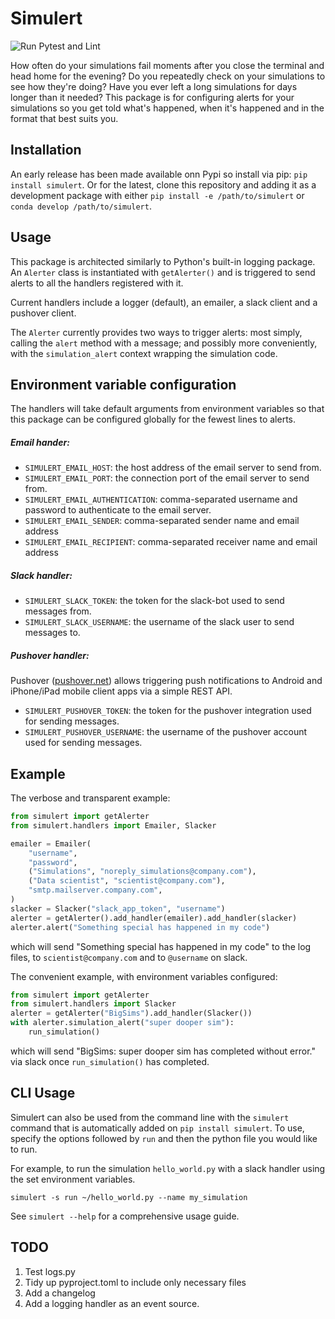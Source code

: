 # Simulert
![Run Pytest and Lint](https://github.com/JJMinton/simulert/workflows/Run%20Pytest%20and%20Lint/badge.svg)

How often do your simulations fail moments after you close the terminal and head home
for the evening? Do you repeatedly check on your simulations to see how they're doing?
Have you ever left a long simulations for days longer than it needed?
This package is for configuring alerts for your simulations so you get told what's
happened, when it's happened and in the format that best suits you.

## Installation
An early release has been made available onn Pypi so install via pip:
`pip install simulert`. Or for the latest, clone this repository and adding it as a
development package with either `pip install -e /path/to/simulert` or
`conda develop /path/to/simulert`.

## Usage
This package is architected similarly to Python's built-in logging package. An `Alerter` class is instantiated
with `getAlerter()` and is triggered to send alerts to all the handlers registered with it.

Current handlers include a logger (default), an emailer, a slack client and a pushover client.

The `Alerter` currently provides two ways to trigger alerts: most simply, calling the
`alert` method with a message; and possibly more conveniently, with the
`simulation_alert` context wrapping the simulation code.

## Environment variable configuration
The handlers will take default arguments from environment variables so that this package
can be configured globally for the fewest lines to alerts.

##### Email hander:
* `SIMULERT_EMAIL_HOST`: the host address of the email server to send from.
* `SIMULERT_EMAIL_PORT`: the connection port of the email server to send from.
* `SIMULERT_EMAIL_AUTHENTICATION`: comma-separated username and password to authenticate to the email server.
* `SIMULERT_EMAIL_SENDER`: comma-separated sender name and email address
* `SIMULERT_EMAIL_RECIPIENT`: comma-separated receiver name and email address

##### Slack handler:

* `SIMULERT_SLACK_TOKEN`: the token for the slack-bot used to send messages from.
* `SIMULERT_SLACK_USERNAME`: the username of the slack user to send messages to.

##### Pushover handler:

Pushover ([pushover.net](pushover.net)) allows triggering push notifications to Android and iPhone/iPad mobile client
apps via a simple REST API.

* `SIMULERT_PUSHOVER_TOKEN`: the token for the pushover integration used for sending messages.
* `SIMULERT_PUSHOVER_USERNAME`: the username of the pushover account used for sending messages.

## Example

The verbose and transparent example:

```python
from simulert import getAlerter
from simulert.handlers import Emailer, Slacker

emailer = Emailer(
	"username",
    "password",
    ("Simulations", "noreply_simulations@company.com"),
    ("Data scientist", "scientist@company.com"),
    "smtp.mailserver.company.com",
)
slacker = Slacker("slack_app_token", "username")
alerter = getAlerter().add_handler(emailer).add_handler(slacker)
alerter.alert("Something special has happened in my code")
```
which will send "Something special has happened in my code" to the log files, to
`scientist@company.com` and to `@username` on slack.

The convenient example, with environment variables configured:
```python
from simulert import getAlerter
from simulert.handlers import Slacker
alerter = getAlerter("BigSims").add_handler(Slacker())
with alerter.simulation_alert("super dooper sim"):
    run_simulation()
```
which will send "BigSims: super dooper sim has completed without error." via slack once
`run_simulation()` has completed.

## CLI Usage
Simulert can also be used from the command line with the `simulert` command
that is automatically added on `pip install simulert`. To use, specify the
options followed by `run` and then the python file you would like to run.

For example, to run the simulation `hello_world.py` with a slack handler
using the set environment variables. 

    simulert -s run ~/hello_world.py --name my_simulation

See `simulert --help` for a comprehensive usage guide. 
      
## TODO
1. Test logs.py
1. Tidy up pyproject.toml to include only necessary files
1. Add a changelog
1. Add a logging handler as an event source.
